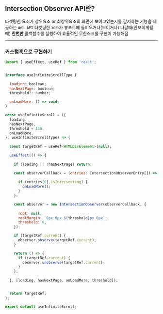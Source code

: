 

## Intersection Observer API란?

타겟팅한 요소가 상위요소 or 최상위요소의 화면에 보이고있는지를 감지하는 기능을 제공하는 
`Web API` 
타겟팅한 요소가 뷰포트에 들어오거나(보이거나) 나갈때(안보이게될때) **한번만** 콜백함수를
실행하여 효율적인 무한스크롤 구현이 가능해짐


---

### 커스텀훅으로 구현하기

```jsx
import { useEffect, useRef } from 'react';


interface useInfiniteScrollType {
  
  loading: boolean;
  hasNextPage: boolean;
  threshold?: number;

  onLoadMore: () => void;
}

const useInfiniteScroll = ({
  loading,
  hasNextPage,
  threshold = 150, 
  onLoadMore,
}: useInfiniteScrollType) => {
 
  const targetRef = useRef<HTMLDivElement>(null);

  useEffect(() => {
  
    if (loading || !hasNextPage) return;

    const observerCallback = (entries: IntersectionObserverEntry[]) => {
     
      if (entries[0].isIntersecting) {
        onLoadMore();
      }
    };

    const observer = new IntersectionObserver(observerCallback, {
     
      root: null,
      rootMargin: `0px 0px ${threshold}px 0px`,
      threshold: 0,
    });

    if (targetRef.current) {
      observer.observe(targetRef.current);
    }

    return () => {
      if (targetRef.current) {
        observer.unobserve(targetRef.current);
      }
    };
   
  }, [loading, hasNextPage, onLoadMore, threshold]);


  return targetRef;
};

export default useInfiniteScroll;

```